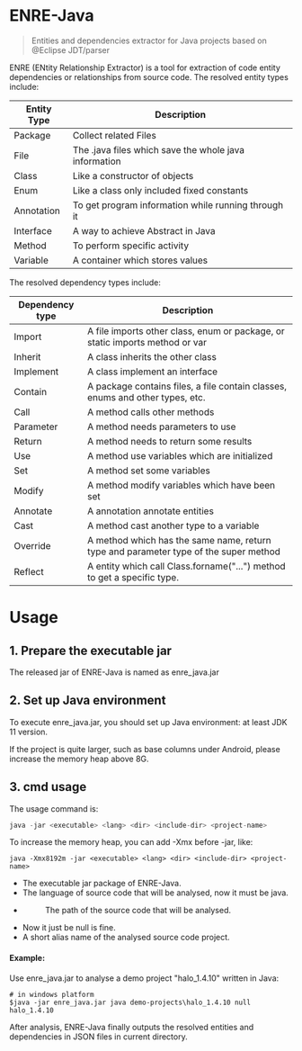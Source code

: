 # ENRE-Java

> Entities and dependencies extractor for Java projects based on @Eclipse JDT/parser

ENRE (ENtity Relationship Extractor) is a tool for extraction of code entity dependencies or relationships from source code. The resolved entity types include: 

| Entity Type | Description                                           |
| ----------- | ----------------------------------------------------- |
| Package     | Collect related Files                                 |
| File        | The .java files which save the whole java information |
| Class       | Like a constructor of objects                         |
| Enum        | Like a class only included fixed constants            |
| Annotation  | To get program information while running through it   |
| Interface   | A way to achieve Abstract in Java                     |
| Method      | To perform specific activity                          |
| Variable    | A container which stores values                       |

The resolved dependency types include:

| Dependency type | Description                                                  |
| --------------- | ------------------------------------------------------------ |
| Import          | A file imports other class, enum or package, or static imports method or var |
| Inherit         | A class inherits the other class                             |
| Implement       | A class implement an interface                               |
| Contain         | A package contains files, a file contain classes, enums and other types, etc. |
| Call            | A method calls other methods                                 |
| Parameter       | A method needs parameters to use                             |
| Return          | A method needs to return some results                        |
| Use             | A method use variables which are initialized                 |
| Set             | A method set some variables                                  |
| Modify          | A method modify variables which have been set                |
| Annotate        | A annotation annotate entities                               |
| Cast            | A method cast another type to a variable                     |
| Override        | A method which has the same name, return type and parameter type of the super method |
| Reflect         | A entity which call Class.forname("...") method to get a specific type. |

# Usage

## 1. Prepare the executable jar

The released jar of ENRE-Java is named as enre_java.jar

## 2. Set up Java environment

To execute enre_java.jar, you should set up Java environment: at least JDK 11 version. 

If the project is quite larger, such as base columns under Android, please increase the memory heap above 8G.

## 3. cmd usage

The usage command is:

```java
java -jar <executable> <lang> <dir> <include-dir> <project-name>
```

To increase the memory heap, you can add -Xmx before -jar, like: 

```
java -Xmx8192m -jar <executable> <lang> <dir> <include-dir> <project-name>
```

- <executable> The executable jar package of ENRE-Java.
- <lang> The language of source code that will be analysed, now it must be java.
- <dir> The path of the source code that will be analysed.
- <include-dir> Now it just be null is fine.
- <project-name> A short alias name of the analysed source code project.

#### Example:

Use enre_java.jar to analyse a demo project "halo_1.4.10" written in Java:

```
# in windows platform
$java -jar enre_java.jar java demo-projects\halo_1.4.10 null halo_1.4.10
```

After analysis, ENRE-Java finally outputs the resolved entities and dependencies in JSON files in current directory.


